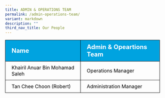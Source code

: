 ```yaml
---
title: ADMIN & OPERATIONS TEAM
permalink: /admin-operations-team/
variant: markdown
description: ""
third_nav_title: Our People
---
```

<table>
<tbody>
			<tr style="background-color: #00A3E0">
					<th style="color: #FFFFFF; font-size: 20px; border: 1px solid black;padding: 10px 20px; text-align: left;">Name</th>
					<th style="color: #FFFFFF; font-size: 20px; border: 1px solid black;padding: 10px 20px; text-align: left;">Admin &amp; Opeartions Team</th>
			</tr>
			<tr>
					<td style="color: black; font-size: 16px; border: 1px solid black;padding: 10px 20px;">Khairil Anuar Bin Mohamad Saleh</td>
					<td style="color: black; font-size: 16px; border: 1px solid black;padding: 10px 20px;">Operations Manager</td>
			</tr>  
			<tr>
					<td style="color: black; font-size: 16px; border: 1px solid black;padding: 10px 20px;">Tan Chee Choon (Robert)</td>
					<td style="color: black; font-size: 16px; border: 1px solid black;padding: 10px 20px;">Administration Manager</td>
			</tr> 
</tbody>
</table>